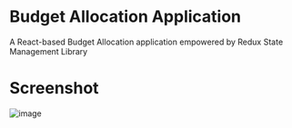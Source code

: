 # Budget Allocation Application
A React-based Budget Allocation application empowered by Redux State Management Library

# Screenshot
![image](https://github.com/NaABH/react-budget-allocation-app/assets/92970707/b2d05b29-1570-471c-b470-3c36a8bc938d)
